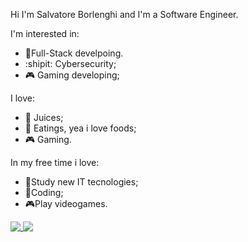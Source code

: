 Hi I'm Salvatore Borlenghi and I'm a Software Engineer.

I'm interested in:
- 🧳Full-Stack develpoing.
- :shipit: Cybersecurity;
- 🎮 Gaming developing;

I love:
- 🍊 Juices;
- 🍕 Eatings, yea i love foods;
- 🎮 Gaming.

In my free time i love:
- 📗Study new IT tecnologies;
- 🧁Coding;
- 🎮Play videogames.

<a href="https://github.com/salvatoreborlenghi">
 <img align="top" src="https://github-readme-stats.vercel.app/api?username=sborlenghi&show_icons=true&theme=radical"/>
</a>
<a href="https://github.com/salvatoreborlenghi">
 <img align="top" src="https://github-readme-stats.vercel.app/api/top-langs/?username=sborlenghi&layout=compact&theme=radical&repo=github-readme-stats"/>
</a>
